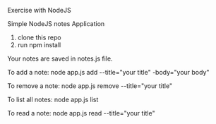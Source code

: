 Exercise with NodeJS

Simple NodeJS notes Application

1. clone this repo
2. run npm install

Your notes are saved in notes.js file.

To add a note:
node app.js add --title="your title" -body="your body"

To remove a note: 
node app.js remove --title="your title"

To list all notes: 
node app.js list

To read a note: 
node app.js read --title="your title"

